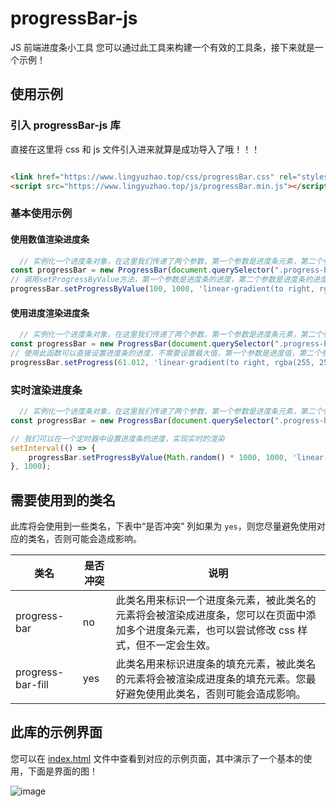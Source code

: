 # progressBar-js
JS 前端进度条小工具 您可以通过此工具来构建一个有效的工具条，接下来就是一个示例！

## 使用示例

### 引入 progressBar-js 库

直接在这里将 css 和 js 文件引入进来就算是成功导入了哦！！！

```html

<link href="https://www.lingyuzhao.top/css/progressBar.css" rel="stylesheet">
<script src="https://www.lingyuzhao.top/js/progressBar.min.js"></script>
```

### 基本使用示例

#### 使用数值渲染进度条

```javascript
  // 实例化一个进度条对象，在这里我们传递了两个参数，第一个参数是进度条元素，第二个参数是回调函数，这个回调函数会在进度条的进度发生变化时调用。
const progressBar = new ProgressBar(document.querySelector(".progress-bar"), (now, max) => document.querySelector(".p").innerText = `进度为：${(now / max * 100).toFixed(2)}%`);
// 调用setProgressByValue方法，第一个参数是进度条的进度，第二个参数是进度条的进度变化时间，第三个参数是进度条的颜色，第四个参数是进度条的进度即将到达最大值时的颜色。
progressBar.setProgressByValue(100, 1000, 'linear-gradient(to right, rgba(255, 255, 255, 0.5), #8c00ff)', 'linear-gradient(to right, rgba(255, 255, 255, 0.5), #0f0)');
```

#### 使用进度渲染进度条

```javascript
  // 实例化一个进度条对象，在这里我们传递了两个参数，第一个参数是进度条元素，第二个参数是回调函数，这个回调函数会在进度条的进度发生变化时调用。
const progressBar = new ProgressBar(document.querySelector(".progress-bar"), (now, max) => document.querySelector(".p").innerText = `进度为：${(now / max * 100).toFixed(2)}%`);
// 使用此函数可以直接设置进度条的进度，不需要设置最大值，第一个参数是进度值，第二个参数是进度条的背景颜色，第三个参数是进度条的填充颜色。
progressBar.setProgress(61.012, 'linear-gradient(to right, rgba(255, 255, 255, 0.5), #8c00ff)', 'linear-gradient(to right, rgba(255, 255, 255, 0.5), #0f0)');
```

### 实时渲染进度条

```javascript
  // 实例化一个进度条对象，在这里我们传递了两个参数，第一个参数是进度条元素，第二个参数是回调函数，这个回调函数会在进度条的进度发生变化时调用。
const progressBar = new ProgressBar(document.querySelector(".progress-bar"), (now, max) => document.querySelector(".p").innerText = `进度为：${(now / max * 100).toFixed(2)}%`);

// 我们可以在一个定时器中设置进度条的进度，实现实时的渲染
setInterval(() => {
    progressBar.setProgressByValue(Math.random() * 1000, 1000, 'linear-gradient(to right, rgba(255, 255, 255, 0.5), #8c00ff)', 'linear-gradient(to right, rgba(255, 255, 255, 0.5), #0f0)');
}, 1000);
```

## 需要使用到的类名

此库将会使用到一些类名，下表中“是否冲突” 列如果为 `yes`，则您尽量避免使用对应的类名，否则可能会造成影响。

| 类名                | 是否冲突 | 说明                                                                       |
|-------------------|------|--------------------------------------------------------------------------|
| progress-bar      | no   | 此类名用来标识一个进度条元素，被此类名的元素将会被渲染成进度条，您可以在页面中添加多个进度条元素，也可以尝试修改 css 样式，但不一定会生效。 |
| progress-bar-fill | yes  | 此类名用来标识进度条的填充元素，被此类名的元素将会被渲染成进度条的填充元素。您最好避免使用此类名，否则可能会造成影响。              |

## 此库的示例界面

您可以在 [index.html](https://github.com/BeardedManZhao/progressBar-js/blob/main/web/index.html) 文件中查看到对应的示例页面，其中演示了一个基本的使用，下面是界面的图！

![image](https://github.com/BeardedManZhao/progressBar-js/assets/113756063/cb5fd576-ed4c-4420-9e13-d19ed33eb825)


